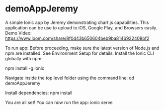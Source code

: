 # demoAppJeremy
A simple Ionic app by Jeremy demonstrating chart.js capabilities. This application can be use to upload to iOS, Google Play, and Browsers easily.
Demo Video: https://www.loom.com/share/8f0d43b650604beb9ba8146922408bf2

To run app:
Before proceeding, make sure the latest version of Node.js and npm are installed. See Environment Setup for details. Install the Ionic CLI globally with npm:

npm install -g ionic

Navigate inside the top level folder using the command line:
cd demoAppJeremy

Install dependencies:
npm install

You are all set! You can now run the app:
ionic serve

